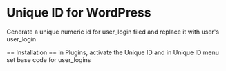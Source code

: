 # Unique ID for WordPress
Generate a unique numeric id for user_login filed and replace it with user's user_login

== Installation ==
in Plugins, activate the Unique ID and in Unique ID menu set base code for user_logins 
